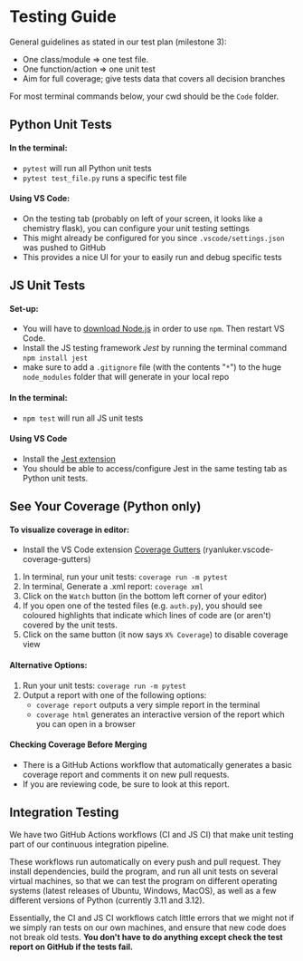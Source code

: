 # Testing Guide

General guidelines as stated in our test plan (milestone 3):
- One class/module ⇒ one test file. 
- One function/action ⇒ one unit test
- Aim for full coverage; give tests data that covers all decision branches

For most terminal commands below, your cwd should be the `Code` folder.

## Python Unit Tests
#### In the terminal:
- `pytest` will run all Python unit tests
- `pytest test_file.py` runs a specific test file

#### Using VS Code:
- On the testing tab (probably on left of your screen, it looks like a chemistry flask), you can configure your unit testing settings
- This might already be configured for you since `.vscode/settings.json` was pushed to GitHub
- This provides a nice UI for your to easily run and debug specific tests

## JS Unit Tests
#### Set-up:
- You will have to [download Node.js](https://nodejs.org/en/download) in order to use `npm`. Then restart VS Code.
- Install the JS testing framework _Jest_ by running the terminal command `npm install jest`
- make sure to add a `.gitignore` file (with the contents "`*`") to the huge `node_modules` folder that will generate in your local repo

#### In the terminal:
- `npm test` will run all JS unit tests

#### Using VS Code
- Install the [Jest extension](https://marketplace.visualstudio.com/items?itemName=Orta.vscode-jest)
- You should be able to access/configure Jest in the same testing tab as Python unit tests.

## See Your Coverage (Python only)
#### To visualize coverage in editor:
- Install the VS Code extension [Coverage Gutters](https://marketplace.visualstudio.com/items?itemName=ryanluker.vscode-coverage-gutters) (ryanluker.vscode-coverage-gutters)

1. In terminal, run your unit tests: `coverage run -m pytest`
2. In terminal, Generate a .xml report: `coverage xml`
3. Click on the `Watch` button (in the bottom left corner of your editor)
4. If you open one of the tested files (e.g. `auth.py`), you should see coloured highlights that indicate which lines of code are (or aren't) covered by the unit tests.
5. Click on the same button (it now says `X% Coverage`) to disable coverage view

#### Alternative Options:
1. Run your unit tests: `coverage run -m pytest`
2. Output a report with one of the following options:
   - `coverage report` outputs a very simple report in the terminal
   - `coverage html` generates an interactive version of the report which you can open in a browser

#### Checking Coverage Before Merging
- There is a GitHub Actions workflow that automatically generates a basic coverage report and comments it on new pull requests. 
- If you are reviewing code, be sure to look at this report.

## Integration Testing
We have two GitHub Actions workflows (CI and JS CI) that make unit testing part of our continuous integration pipeline. 

These workflows run automatically on every push and pull request. They install dependencies, build the program, and run all unit tests on several virtual machines, so that we can test the program on different operating systems (latest releases of Ubuntu, Windows, MacOS), as well as a few different versions of Python (currently 3.11 and 3.12). 

Essentially, the CI and JS CI workflows catch little errors that we might not if we simply ran tests on our own machines, and ensure that new code does not break old tests. **You don't have to do anything except check the test report on GitHub if the tests fail.**
